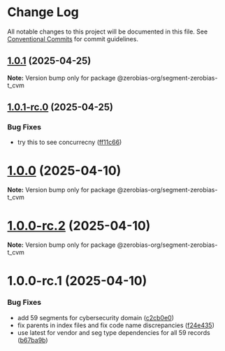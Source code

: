 # Change Log

All notable changes to this project will be documented in this file.
See [Conventional Commits](https://conventionalcommits.org) for commit guidelines.

## [1.0.1](https://github.com/zerobias-org/segment/compare/@zerobias-org/segment-zerobias-t_cvm@1.0.1-rc.0...@zerobias-org/segment-zerobias-t_cvm@1.0.1) (2025-04-25)

**Note:** Version bump only for package @zerobias-org/segment-zerobias-t_cvm





## [1.0.1-rc.0](https://github.com/zerobias-org/segment/compare/@zerobias-org/segment-zerobias-t_cvm@1.0.0...@zerobias-org/segment-zerobias-t_cvm@1.0.1-rc.0) (2025-04-25)


### Bug Fixes

* try this to see concurrecny ([ff11c66](https://github.com/zerobias-org/segment/commit/ff11c66d67cb9f185098fd640d4139178d29ae22))





# [1.0.0](https://github.com/zerobias-org/segment/compare/@zerobias-org/segment-zerobias-t_cvm@1.0.0-rc.2...@zerobias-org/segment-zerobias-t_cvm@1.0.0) (2025-04-10)

**Note:** Version bump only for package @zerobias-org/segment-zerobias-t_cvm





# [1.0.0-rc.2](https://github.com/zerobias-org/segment/compare/@zerobias-org/segment-zerobias-t_cvm@1.0.0-rc.1...@zerobias-org/segment-zerobias-t_cvm@1.0.0-rc.2) (2025-04-10)

**Note:** Version bump only for package @zerobias-org/segment-zerobias-t_cvm





# 1.0.0-rc.1 (2025-04-10)


### Bug Fixes

* add 59 segments for cybersecurity domain ([c2cb0e0](https://github.com/zerobias-org/segment/commit/c2cb0e0c1f1eabb51d7f5a6ae6db98c1516fcdbe))
* fix parents in index files and fix code name discrepancies ([f24e435](https://github.com/zerobias-org/segment/commit/f24e4352453caaa05074cc6bb66ee8ed21a4f11d))
* use latest for vendor and seg type dependencies for all 59 records ([b67ba9b](https://github.com/zerobias-org/segment/commit/b67ba9bed7a90fad3b084161ebc603b5b35214b8))
